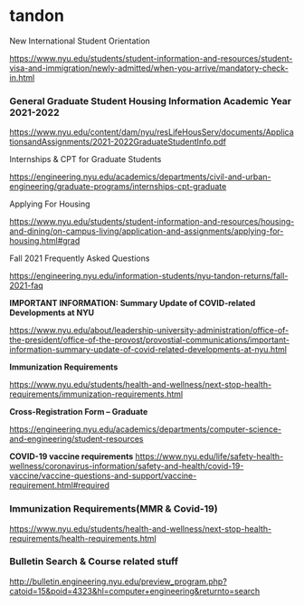 # tandon
New International Student Orientation

https://www.nyu.edu/students/student-information-and-resources/student-visa-and-immigration/newly-admitted/when-you-arrive/mandatory-check-in.html

### **General Graduate Student Housing Information Academic Year 2021-2022**

https://www.nyu.edu/content/dam/nyu/resLifeHousServ/documents/ApplicationsandAssignments/2021-2022GraduateStudentInfo.pdf

Internships & CPT for Graduate Students

https://engineering.nyu.edu/academics/departments/civil-and-urban-engineering/graduate-programs/internships-cpt-graduate

Applying For Housing

https://www.nyu.edu/students/student-information-and-resources/housing-and-dining/on-campus-living/application-and-assignments/applying-for-housing.html#grad

Fall 2021 Frequently Asked Questions

https://engineering.nyu.edu/information-students/nyu-tandon-returns/fall-2021-faq

**IMPORTANT INFORMATION: Summary Update of COVID-related Developments at NYU**

https://www.nyu.edu/about/leadership-university-administration/office-of-the-president/office-of-the-provost/provostial-communications/important-information-summary-update-of-covid-related-developments-at-nyu.html

**Immunization Requirements**

https://www.nyu.edu/students/health-and-wellness/next-stop-health-requirements/immunization-requirements.html

**Cross-Registration Form – Graduate**

https://engineering.nyu.edu/academics/departments/computer-science-and-engineering/student-resources

**COVID-19 vaccine requirements**
https://www.nyu.edu/life/safety-health-wellness/coronavirus-information/safety-and-health/covid-19-vaccine/vaccine-questions-and-support/vaccine-requirement.html#required

### **Immunization Requirements(MMR & Covid-19)**
https://www.nyu.edu/students/health-and-wellness/next-stop-health-requirements/health-requirements.html

### **Bulletin Search & Course related stuff**
http://bulletin.engineering.nyu.edu/preview_program.php?catoid=15&poid=4323&hl=computer+engineering&returnto=search
